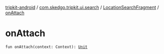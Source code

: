 [tripkit-android](../../index.md) / [com.skedgo.tripkit.ui.search](../index.md) / [LocationSearchFragment](index.md) / [onAttach](./on-attach.md)

# onAttach

`fun onAttach(context: Context): `[`Unit`](https://kotlinlang.org/api/latest/jvm/stdlib/kotlin/-unit/index.html)